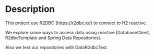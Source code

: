 # Description

This project use R2DBC (https://r2dbc.io/) to connect to H2 reactive.

We explore some ways to access data using reactive (DatabaseClient, R2dbcTemplate and Spring Data Repositories). 

Also we test our repositories with DataR2dbcTest.

